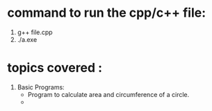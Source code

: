 # command to run the cpp/c++ file:
1. g++ file.cpp
2. ./a.exe


# topics covered : 
1. Basic Programs: 
    - Program to calculate area and circumference of a circle.
    - 
